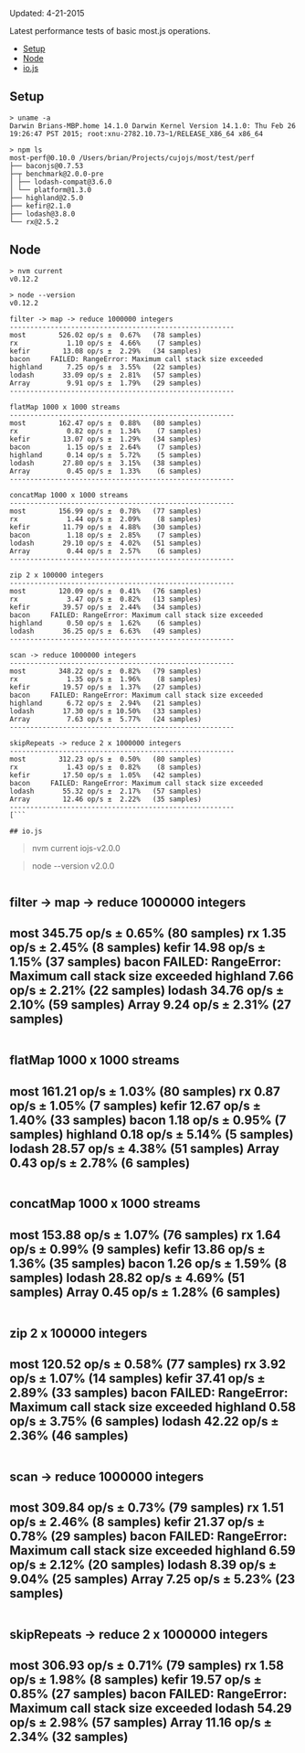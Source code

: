 Updated: 4-21-2015

Latest performance tests of basic most.js operations.

* [Setup](#setup)
* [Node](#node)
* [io.js](#iojs)

## Setup

```
> uname -a
Darwin Brians-MBP.home 14.1.0 Darwin Kernel Version 14.1.0: Thu Feb 26 19:26:47 PST 2015; root:xnu-2782.10.73~1/RELEASE_X86_64 x86_64

> npm ls
most-perf@0.10.0 /Users/brian/Projects/cujojs/most/test/perf
├── baconjs@0.7.53
├─┬ benchmark@2.0.0-pre
│ ├── lodash-compat@3.6.0
│ └── platform@1.3.0
├── highland@2.5.0
├── kefir@2.1.0
├── lodash@3.8.0
└── rx@2.5.2
```

## Node

```
> nvm current
v0.12.2

> node --version
v0.12.2
```

```
filter -> map -> reduce 1000000 integers
-------------------------------------------------------
most        526.02 op/s ±  0.67%   (78 samples)
rx            1.10 op/s ±  4.66%    (7 samples)
kefir        13.08 op/s ±  2.29%   (34 samples)
bacon     FAILED: RangeError: Maximum call stack size exceeded
highland      7.25 op/s ±  3.55%   (22 samples)
lodash       33.09 op/s ±  2.81%   (57 samples)
Array         9.91 op/s ±  1.79%   (29 samples)
-------------------------------------------------------
```

```
flatMap 1000 x 1000 streams
-------------------------------------------------------
most        162.47 op/s ±  0.88%   (80 samples)
rx            0.82 op/s ±  1.34%    (7 samples)
kefir        13.07 op/s ±  1.29%   (34 samples)
bacon         1.15 op/s ±  2.64%    (7 samples)
highland      0.14 op/s ±  5.72%    (5 samples)
lodash       27.80 op/s ±  3.15%   (38 samples)
Array         0.45 op/s ±  1.33%    (6 samples)
-------------------------------------------------------
```

```
concatMap 1000 x 1000 streams
-------------------------------------------------------
most        156.99 op/s ±  0.78%   (77 samples)
rx            1.44 op/s ±  2.09%    (8 samples)
kefir        11.79 op/s ±  4.88%   (30 samples)
bacon         1.18 op/s ±  2.85%    (7 samples)
lodash       29.10 op/s ±  4.02%   (51 samples)
Array         0.44 op/s ±  2.57%    (6 samples)
-------------------------------------------------------
```

```
zip 2 x 100000 integers
-------------------------------------------------------
most        120.09 op/s ±  0.41%   (76 samples)
rx            3.47 op/s ±  0.82%   (13 samples)
kefir        39.57 op/s ±  2.44%   (34 samples)
bacon     FAILED: RangeError: Maximum call stack size exceeded
highland      0.50 op/s ±  1.62%    (6 samples)
lodash       36.25 op/s ±  6.63%   (49 samples)
-------------------------------------------------------
```

```
scan -> reduce 1000000 integers
-------------------------------------------------------
most        348.22 op/s ±  0.82%   (79 samples)
rx            1.35 op/s ±  1.96%    (8 samples)
kefir        19.57 op/s ±  1.37%   (27 samples)
bacon     FAILED: RangeError: Maximum call stack size exceeded
highland      6.72 op/s ±  2.94%   (21 samples)
lodash       17.30 op/s ± 10.50%   (33 samples)
Array         7.63 op/s ±  5.77%   (24 samples)
-------------------------------------------------------
```

```
skipRepeats -> reduce 2 x 1000000 integers
-------------------------------------------------------
most        312.23 op/s ±  0.50%   (80 samples)
rx            1.43 op/s ±  0.82%    (8 samples)
kefir        17.50 op/s ±  1.05%   (42 samples)
bacon     FAILED: RangeError: Maximum call stack size exceeded
lodash       55.32 op/s ±  2.17%   (57 samples)
Array        12.46 op/s ±  2.22%   (35 samples)
-------------------------------------------------------
[```

## io.js

```
> nvm current
iojs-v2.0.0

>node --version
v2.0.0

```

```
filter -> map -> reduce 1000000 integers
-------------------------------------------------------
most        345.75 op/s ±  0.65%   (80 samples)
rx            1.35 op/s ±  2.45%    (8 samples)
kefir        14.98 op/s ±  1.15%   (37 samples)
bacon     FAILED: RangeError: Maximum call stack size exceeded
highland      7.66 op/s ±  2.21%   (22 samples)
lodash       34.76 op/s ±  2.10%   (59 samples)
Array         9.24 op/s ±  2.31%   (27 samples)
-------------------------------------------------------
```

```
flatMap 1000 x 1000 streams
-------------------------------------------------------
most        161.21 op/s ±  1.03%   (80 samples)
rx            0.87 op/s ±  1.05%    (7 samples)
kefir        12.67 op/s ±  1.40%   (33 samples)
bacon         1.18 op/s ±  0.95%    (7 samples)
highland      0.18 op/s ±  5.14%    (5 samples)
lodash       28.57 op/s ±  4.38%   (51 samples)
Array         0.43 op/s ±  2.78%    (6 samples)
-------------------------------------------------------
```

```
concatMap 1000 x 1000 streams
-------------------------------------------------------
most        153.88 op/s ±  1.07%   (76 samples)
rx            1.64 op/s ±  0.99%    (9 samples)
kefir        13.86 op/s ±  1.36%   (35 samples)
bacon         1.26 op/s ±  1.59%    (8 samples)
lodash       28.82 op/s ±  4.69%   (51 samples)
Array         0.45 op/s ±  1.28%    (6 samples)
-------------------------------------------------------
```

```
zip 2 x 100000 integers
-------------------------------------------------------
most        120.52 op/s ±  0.58%   (77 samples)
rx            3.92 op/s ±  1.07%   (14 samples)
kefir        37.41 op/s ±  2.89%   (33 samples)
bacon     FAILED: RangeError: Maximum call stack size exceeded
highland      0.58 op/s ±  3.75%    (6 samples)
lodash       42.22 op/s ±  2.36%   (46 samples)
-------------------------------------------------------
```

```
scan -> reduce 1000000 integers
-------------------------------------------------------
most        309.84 op/s ±  0.73%   (79 samples)
rx            1.51 op/s ±  2.46%    (8 samples)
kefir        21.37 op/s ±  0.78%   (29 samples)
bacon     FAILED: RangeError: Maximum call stack size exceeded
highland      6.59 op/s ±  2.12%   (20 samples)
lodash        8.39 op/s ±  9.04%   (25 samples)
Array         7.25 op/s ±  5.23%   (23 samples)
-------------------------------------------------------
```

```
skipRepeats -> reduce 2 x 1000000 integers
-------------------------------------------------------
most        306.93 op/s ±  0.71%   (79 samples)
rx            1.58 op/s ±  1.98%    (8 samples)
kefir        19.57 op/s ±  0.85%   (27 samples)
bacon     FAILED: RangeError: Maximum call stack size exceeded
lodash       54.29 op/s ±  2.98%   (57 samples)
Array        11.16 op/s ±  2.34%   (32 samples)
-------------------------------------------------------
```
